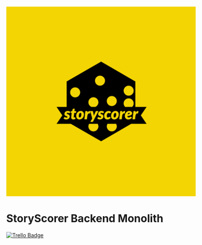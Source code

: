 ![Story Scorer Logo](/assets/storyscorer-logos.jpeg)

# StoryScorer Backend Monolith

[![Trello Badge](https://img.shields.io/badge/-trello%20board-blue)](https://trello.com/b/lwcWrOXi/story-scorer-kanban-board)